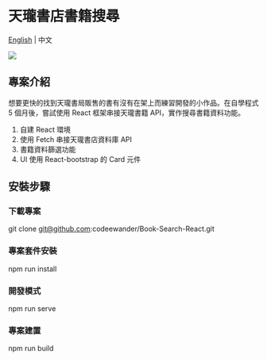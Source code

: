 # 天瓏書店書籍搜尋

[English](./README.md) | 中文

![](https://i.imgur.com/LAOX1ZB.png)

## 專案介紹

想要更快的找到天瓏書局販售的書有沒有在架上而練習開發的小作品。在自學程式 5 個月後，嘗試使用 React 框架串接天瓏書籍 API，實作搜尋書籍資料功能。

1. 自建 React 環境
2. 使用 Fetch 串接天瓏書店資料庫 API
3. 書籍資料篩選功能
4. UI 使用 React-bootstrap 的 Card 元件

## 安裝步驟

### 下載專案

git clone git@github.com:codeewander/Book-Search-React.git

### 專案套件安裝

npm run install

### 開發模式

npm run serve

### 專案建置

npm run build
